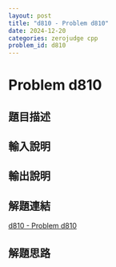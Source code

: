 ```yaml
---
layout: post
title: "d810 - Problem d810"
date: 2024-12-20
categories: zerojudge cpp
problem_id: d810
---
```


# Problem d810

## 題目描述



## 輸入說明



## 輸出說明



## 解題連結

[d810 - Problem d810](https://zerojudge.tw/ShowProblem?problemid=d810)

## 解題思路

